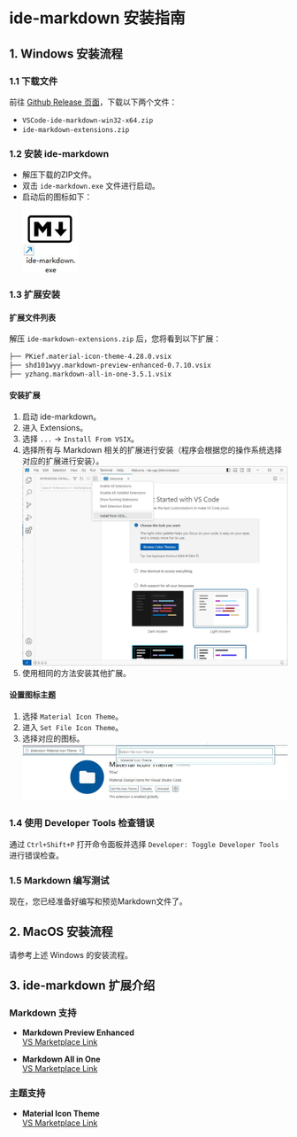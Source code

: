 # ide-markdown 安装指南

## 1. Windows 安装流程

### 1.1 下载文件
前往 [Github Release 页面](https://github.com/ppntai/vscode-ide/releases/)，下载以下两个文件：
- `VSCode-ide-markdown-win32-x64.zip`
- `ide-markdown-extensions.zip`

### 1.2 安装 ide-markdown
- 解压下载的ZIP文件。
- 双击 `ide-markdown.exe` 文件进行启动。
- 启动后的图标如下：  
![IDE Markdown 图标](/07_ide-markdown/01_install_files/1.jpg)

### 1.3 扩展安装

#### 扩展文件列表
解压 `ide-markdown-extensions.zip` 后，您将看到以下扩展：
```
├── PKief.material-icon-theme-4.28.0.vsix
├── shd101wyy.markdown-preview-enhanced-0.7.10.vsix
├── yzhang.markdown-all-in-one-3.5.1.vsix
```

#### 安装扩展
1. 启动 ide-markdown。
2. 进入 Extensions。
3. 选择 `...` → `Install From VSIX`。
4. 选择所有与 Markdown 相关的扩展进行安装（程序会根据您的操作系统选择对应的扩展进行安装）。  
![扩展安装图示](/01_ide-cpp/01/1.jpg)
5. 使用相同的方法安装其他扩展。

#### 设置图标主题
1. 选择 `Material Icon Theme`。
2. 进入 `Set File Icon Theme`。
3. 选择对应的图标。  
![图标选择](/02_ide-java/01/3.jpg)

### 1.4 使用 Developer Tools 检查错误
通过 `Ctrl+Shift+P` 打开命令面板并选择 `Developer: Toggle Developer Tools` 进行错误检查。

### 1.5 Markdown 编写测试
现在，您已经准备好编写和预览Markdown文件了。

## 2. MacOS 安装流程
请参考上述 Windows 的安装流程。

## 3. ide-markdown 扩展介绍

### Markdown 支持
- **Markdown Preview Enhanced**  
  [VS Marketplace Link](https://marketplace.visualstudio.com/items?itemName=shd101wyy.markdown-preview-enhanced)

- **Markdown All in One**  
  [VS Marketplace Link](https://marketplace.visualstudio.com/items?itemName=yzhang.markdown-all-in-one)

### 主题支持
- **Material Icon Theme**  
  [VS Marketplace Link](https://marketplace.visualstudio.com/items?itemName=PKief.material-icon-theme)